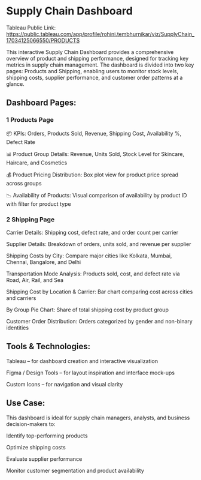 # Supply Chain Dashboard 

Tableau Public Link: https://public.tableau.com/app/profile/rohini.tembhurnikar/viz/SupplyChain_17034125066550/PRODUCTS 

This interactive Supply Chain Dashboard provides a comprehensive overview of product and shipping performance, designed for tracking key metrics in supply chain management. The dashboard is divided into two key pages: Products and Shipping, enabling users to monitor stock levels, shipping costs, supplier performance, and customer order patterns at a glance.

## Dashboard Pages:
### 1 Products Page
📦 KPIs: Orders, Products Sold, Revenue, Shipping Cost, Availability %, Defect Rate

📊 Product Group Details: Revenue, Units Sold, Stock Level for Skincare, Haircare, and Cosmetics

💰 Product Pricing Distribution: Box plot view for product price spread across groups

📉 Availability of Products: Visual comparison of availability by product ID with filter for product type

### 2 Shipping Page
 Carrier Details: Shipping cost, defect rate, and order count per carrier

 Supplier Details: Breakdown of orders, units sold, and revenue per supplier

 Shipping Costs by City: Compare major cities like Kolkata, Mumbai, Chennai, Bangalore, and Delhi

 Transportation Mode Analysis: Products sold, cost, and defect rate via Road, Air, Rail, and Sea

 Shipping Cost by Location & Carrier: Bar chart comparing cost across cities and carriers

 By Group Pie Chart: Share of total shipping cost by product group

 Customer Order Distribution: Orders categorized by gender and non-binary identities

## Tools & Technologies:
Tableau – for dashboard creation and interactive visualization

Figma / Design Tools – for layout inspiration and interface mock-ups

Custom Icons – for navigation and visual clarity

## Use Case:
This dashboard is ideal for supply chain managers, analysts, and business decision-makers to:

Identify top-performing products

Optimize shipping costs

Evaluate supplier performance

Monitor customer segmentation and product availability
